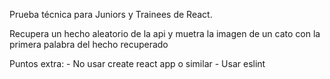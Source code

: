 Prueba técnica para Juniors y Trainees de React.

Recupera un hecho aleatorio de la api y muetra la imagen de un cato con la primera palabra del hecho recuperado

Puntos extra:
    - No usar create react app o similar
    - Usar eslint